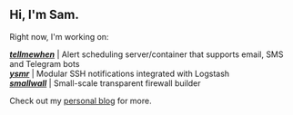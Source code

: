 ## Hi, I'm Sam.

Right now, I'm working on:

[***tellmewhen***](https://github.com/samcole8/tellmewhen) | Alert scheduling server/container that supports email, SMS and Telegram bots  
[***ysmr***](https://github.com/samcole8/ysmr) | Modular SSH notifications integrated with Logstash  
[***smallwall***](https://github.com/samcole8/smallwall) | Small-scale transparent firewall builder

Check out my [personal blog](http://samcole.me) for more.

<!--
**samcole8/samcole8** is a ✨ _special_ ✨ repository because its `README.md` (this file) appears on your GitHub profile.

Here are some ideas to get you started:

- 🔭 I’m currently working on ...
- 🌱 I’m currently learning ...
- 👯 I’m looking to collaborate on ...
- 🤔 I’m looking for help with ...
- 💬 Ask me about ...
- 📫 How to reach me: ...
- 😄 Pronouns: ...
- ⚡ Fun fact: ...
-->
